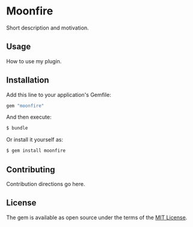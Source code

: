 # Moonfire
Short description and motivation.

## Usage
How to use my plugin.

## Installation
Add this line to your application's Gemfile:

```ruby
gem "moonfire"
```

And then execute:
```bash
$ bundle
```

Or install it yourself as:
```bash
$ gem install moonfire
```

## Contributing
Contribution directions go here.

## License
The gem is available as open source under the terms of the [MIT License](https://opensource.org/licenses/MIT).
